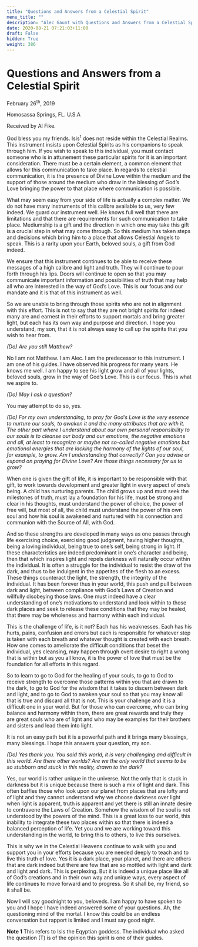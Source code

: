 ```yaml
---
title: "Questions and Answers from a Celestial Spirit"
menu_title: ""
description: "Alec Gaunt with Questions and Answers from a Celestial Spirit"
date: 2020-08-21 07:21:03+11:00
draft: False
hidden: True
weight: 386
---
```

# Questions and Answers from a Celestial Spirit

February 26<sup>th</sup>, 2019

Homosassa Springs, FL. U.S.A

Received by Al Fike.



God bless you my friends. Isis<sup>1</sup> does not reside within the Celestial Realms. This instrument insists upon Celestial Spirits as his companions to speak through him. If you wish to speak to this individual, you must contact someone who is in attunement these particular spirits for it is an important consideration. There must be a certain element, a common element that allows for this communication to take place. In regards to celestial communication, it is the presence of Divine Love within the medium and the support of those around the medium who draw in the blessing of God’s Love bringing the power to that place where communication is possible.

What may seem easy from your side of life is actually a complex matter. We do not have many instruments of this calibre available to us, very few indeed. We guard our instrument well. He knows full well that there are limitations and that there are requirements for such communication to take place. Mediumship is a gift and the direction in which one may take this gift is a crucial step in what may come through. So this medium has taken steps and decisions which bring him to a place that allows Celestial Angels to speak. This is a rarity upon your Earth, beloved souls, a gift from God indeed. 

We ensure that this instrument continues to be able to receive these messages of a high calibre and light and truth. They will continue to pour forth through his lips. Doors will continue to open so that you may communicate important information and possibilities of truth that may help all who are interested in the way of God’s Love. This is our focus and our mandate and it is that of this instrument as well. 

So we are unable to bring through those spirits who are not in alignment with this effort. This is not to say that they are not bright spirits for indeed many are and earnest in their efforts to support mortals and bring greater light, but each has its own way and purpose and direction. I hope you understand, my son, that it is not always easy to call up the spirits that you wish to hear from.

*(Do) Are you still Matthew?*

No I am not Matthew. I am Alec. I am the predecessor to this instrument. I am one of his guides. I have observed his progress for many years. He knows me well. I am happy to see his light grow and all of your lights, beloved souls, grow in the way of God’s Love. This is our focus. This is what we aspire to.

*(Do) May I ask a question?* 

You may attempt to do so, yes.

*(Do) For my own understanding, to pray for God’s Love is the very essence to nurture our souls, to awaken it and the many attributes that are with it. The other part where I understand about our own personal responsibility to our souls is to cleanse our body and our emotions, the negative emotions and all, at least to recognize or maybe not so-called negative emotions but emotional energies that are lacking the harmony of the lights of our soul, for example, to grow. Am I understanding that correctly? Can you advise or expand on praying for Divine Love? Are those things necessary for us to grow?*

When one is given the gift of life, it is important to be responsible with that gift, to work towards development and greater light in every aspect of one’s being. A child has nurturing parents. The child grows up and must seek the milestones of truth, must lay a foundation for his life, must be strong and clear in his thoughts, must understand the power of choice, the power of free will, but most of all, the child must understand the power of his own soul and how his soul is awakened and nurtured with his connection and communion with the Source of All, with God. 

And so these strengths are developed in many ways as one passes through life exercising choice, exercising good judgment, having higher thoughts, being a loving individual, being true to one’s self, being strong in light. If these characteristics are indeed predominant in one’s character and being, then that which inspires light and repels darkness will naturally occur within the individual. It is often a struggle for the individual to resist the draw of the dark, and thus to be indulgent in the appetites of the flesh to an excess. These things counteract the light, the strength, the integrity of the individual. It has been forever thus in your world, this push and pull between dark and light, between compliance with God’s Laws of Creation and willfully disobeying those laws. One must indeed have a clear understanding of one’s motivations to understand and look within to those dark places and seek to release these conditions that they may be healed, that there may be wholeness and harmony within each individual.

This is the challenge of life, is it not? Each has his weaknesses. Each has his hurts, pains, confusion and errors but each is responsible for whatever step is taken with each breath and whatever thought is created with each breath. How one comes to ameliorate the difficult conditions that beset the individual, yes cleansing, may happen through overt desire to right a wrong that is within but as you all know, it is the power of love that must be the foundation for all efforts in this regard.

So to learn to go to God for the healing of your souls, to go to God to receive strength to overcome those patterns within you that are drawn to the dark, to go to God for the wisdom that it takes to discern between dark and light, and to go to God to awaken your soul so that you may know all that is true and discard all that is not. This is your challenge and it is a difficult one in your world. But for those who can overcome, who can bring balance and harmony within them, there are great rewards and truly they are great souls who are of light and who may be examples for their brothers and sisters and lead them into light.

It is not an easy path but it is a powerful path and it brings many blessings, many blessings. I hope this answers your question, my son.

*(Do) Yes thank you. You said this world, it is very challenging and difficult in this world. Are there other worlds? Are we the only world that seems to be so stubborn and stuck in this reality, drawn to the dark?*

Yes, our world is rather unique in the universe. Not the only that is stuck in darkness but it is unique because there is such a mix of light and dark. This often baffles those who look upon our planet from places that are lofty and of light and they cannot understand why we choose darkness over light when light is apparent, truth is apparent and yet there is still an innate desire to contravene the Laws of Creation. Somehow the wisdom of the soul is not understood by the powers of the mind. This is a great loss to our world, this inability to integrate these two places within so that there is indeed a balanced perception of life. Yet you and we are working toward this understanding in the world, to bring this to others, to live this ourselves. 

This is why we in the Celestial Heavens continue to walk with you and support you in your efforts because you are needed deeply to teach and to live this truth of love. Yes it is a dark place, your planet, and there are others that are dark indeed but there are few that are so mottled with light and dark and light and dark. This is perplexing. But it is indeed a unique place like all of God’s creations and in their own way and unique ways, every aspect of life continues to move forward and to progress. So it shall be, my friend, so it shall be. 

Now I will say goodnight to you, beloveds. I am happy to have spoken to you and I hope I have indeed answered some of your questions. Ah, the questioning mind of the mortal. I know this could be an endless conversation but rapport is limited and I must say good night.

**Note 1** This refers to Isis the Eqyptian goddess. The individual who asked the question (T) is of the opinion this spirit is one of their guides.